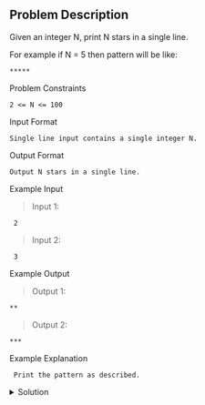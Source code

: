## Problem Description
Given an integer N, print N stars in a single line.

For example if N = 5 then pattern will be like:
```
*****
```

Problem Constraints
```
2 <= N <= 100
```


Input Format
```
Single line input contains a single integer N.
```


Output Format
```
Output N stars in a single line.
```


Example Input

>Input 1:
```
 2
```

>Input 2:
```
 3
```

Example Output

>Output 1:
```
**
```

>Output 2:
```
***
```

Example Explanation
```
 Print the pattern as described.
```


<details>
  <summary>Solution</summary>
    Solution is not yet added!